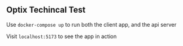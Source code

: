 ## Optix Techincal Test

Use `docker-compose up` to run both the client app, and the api server

Visit `localhost:5173` to see the app in action
